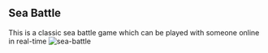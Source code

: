## Sea Battle

This is a classic sea battle game which can be played with someone online in real-time
![sea-battle](https://user-images.githubusercontent.com/30810623/176207681-a678476d-4005-4c51-9fc7-d48c358d5eed.jpg)

